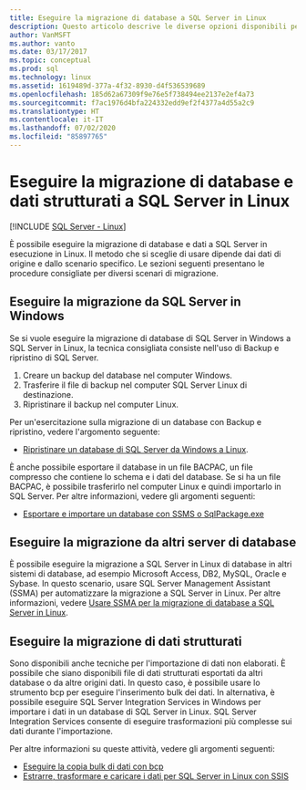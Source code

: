 ```yaml
---
title: Eseguire la migrazione di database a SQL Server in Linux
description: Questo articolo descrive le diverse opzioni disponibili per la migrazione di database e dati a SQL Server in Linux.
author: VanMSFT
ms.author: vanto
ms.date: 03/17/2017
ms.topic: conceptual
ms.prod: sql
ms.technology: linux
ms.assetid: 1619489d-377a-4f32-8930-d4f536539689
ms.openlocfilehash: 185d62a67309f9e76e5f738494ee2137e2ef4a73
ms.sourcegitcommit: f7ac1976d4bfa224332edd9ef2f4377a4d55a2c9
ms.translationtype: HT
ms.contentlocale: it-IT
ms.lasthandoff: 07/02/2020
ms.locfileid: "85897765"
---
```

# <a name="migrate-databases-and-structured-data-to-sql-server-on-linux"></a>Eseguire la migrazione di database e dati strutturati a SQL Server in Linux 

[!INCLUDE [SQL Server - Linux](../includes/applies-to-version/sql-linux.md)]

È possibile eseguire la migrazione di database e dati a SQL Server in esecuzione in Linux. Il metodo che si sceglie di usare dipende dai dati di origine e dallo scenario specifico. Le sezioni seguenti presentano le procedure consigliate per diversi scenari di migrazione.

## <a name="migrate-from-sql-server-on-windows"></a>Eseguire la migrazione da SQL Server in Windows
Se si vuole eseguire la migrazione di database di SQL Server in Windows a SQL Server in Linux, la tecnica consigliata consiste nell'uso di Backup e ripristino di SQL Server.

1. Creare un backup del database nel computer Windows.
2. Trasferire il file di backup nel computer SQL Server Linux di destinazione.
3. Ripristinare il backup nel computer Linux. 

Per un'esercitazione sulla migrazione di un database con Backup e ripristino, vedere l'argomento seguente:

- [Ripristinare un database di SQL Server da Windows a Linux](sql-server-linux-migrate-restore-database.md).

È anche possibile esportare il database in un file BACPAC, un file compresso che contiene lo schema e i dati del database. Se si ha un file BACPAC, è possibile trasferirlo nel computer Linux e quindi importarlo in SQL Server. Per altre informazioni, vedere gli argomenti seguenti:

- [Esportare e importare un database con SSMS o SqlPackage.exe](sql-server-linux-migrate-ssms.md)

## <a name="migrate-from-other-database-servers"></a>Eseguire la migrazione da altri server di database
È possibile eseguire la migrazione a SQL Server in Linux di database in altri sistemi di database, ad esempio Microsoft Access, DB2, MySQL, Oracle e Sybase. In questo scenario, usare SQL Server Management Assistant (SSMA) per automatizzare la migrazione a SQL Server in Linux. Per altre informazioni, vedere [Usare SSMA per la migrazione di database a SQL Server in Linux](sql-server-linux-migrate-ssma.md).  

## <a name="migrate-structured-data"></a>Eseguire la migrazione di dati strutturati
Sono disponibili anche tecniche per l'importazione di dati non elaborati. È possibile che siano disponibili file di dati strutturati esportati da altri database o da altre origini dati. In questo caso, è possibile usare lo strumento bcp per eseguire l'inserimento bulk dei dati. In alternativa, è possibile eseguire SQL Server Integration Services in Windows per importare i dati in un database di SQL Server in Linux. SQL Server Integration Services consente di eseguire trasformazioni più complesse sui dati durante l'importazione. 

Per altre informazioni su queste attività, vedere gli argomenti seguenti:

- [Eseguire la copia bulk di dati con bcp](sql-server-linux-migrate-bcp.md)
- [Estrarre, trasformare e caricare i dati per SQL Server in Linux con SSIS](sql-server-linux-migrate-ssis.md) 
